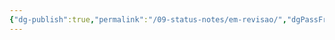 ```yaml
---
{"dg-publish":true,"permalink":"/09-status-notes/em-revisao/","dgPassFrontmatter":true,"noteIcon":"child","created":"2025-10-18T13:01:23.508+01:00","updated":"2025-10-18T13:01:38.288+01:00"}
---
```


